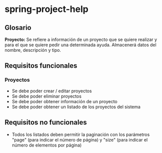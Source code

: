 # spring-project-help


## Glosario
**Proyecto:** Se refiere a información de un proyecto que se quiere realizar y para el que se quiere pedir una
 determinada ayuda. Almacenerá datos del nombre, descripción y tipo.

## Requisitos funcionales

### Proyectos
- Se debe poder crear / editar proyectos
- Se debe poder eliminar proyectos
- Se debe poder obtener información de un proyecto
- Se debe poder obtener un listado de los proyectos del sistema




## Requisitos no funcionales
- Todos los listados deben permitir la paginación con los parámetros "page" (para indicar el número de página) 
y "size" (para indicar el  número de elementos por página)